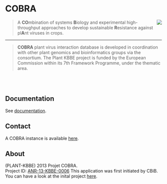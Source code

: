 COBRA
===========================

<img align="right" src="images/cobra-icon.png">

> A **CO**mbination of systems **B**iology and experimental high-throughput approaches to develop sustainable **R**esistance against pl**A**nt
viruses in crops.

---

> **COBRA** plant virus interaction database is developed in coordination with other plant genomics and bioinformatics groups via the consortium. The Plant KBBE project is funded by the European Commission within its 7th Framework Programme, under the thematic area. 
<br/>




<!-- ![cobra-logo](images/cobra-icon.png) -->
<br/>

## Documentation
See [documentation](https://marieBvr.github.io/COBRA/).

## Contact
A COBRA instance is available [here](https://services.cbib.u-bordeaux.fr/cobra/login.php).

## About
(PLANT-KBBE) 2013 Projet COBRA.
<br/>Project ID: [ANR-13-KBBE-0006](http://www.agence-nationale-recherche.fr/Project-ANR-13-KBBE-0006)
This application was first initiated by CBiB. You can have a look at the inital project [here](https://github.com/marieBvr/COBRA).

